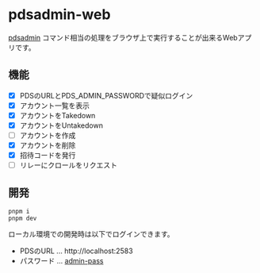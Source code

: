 # pdsadmin-web

[pdsadmin](https://github.com/bluesky-social/pds/tree/main/pdsadmin) コマンド相当の処理をブラウザ上で実行することが出来るWebアプリです。

## 機能

- [x] PDSのURLとPDS_ADMIN_PASSWORDで疑似ログイン
- [x] アカウント一覧を表示
- [x] アカウントをTakedown
- [x] アカウントをUntakedown
- [ ] アカウントを作成
- [x] アカウントを削除
- [x] 招待コードを発行
- [ ] リレーにクロールをリクエスト

## 開発

```
pnpm i
pnpm dev
```

ローカル環境での開発時は以下でログインできます。

- PDSのURL ... http://localhost:2583
- パスワード ... [admin-pass](https://github.com/bluesky-social/atproto/blob/36dbd41551f74052a3f584719a1a7edd86eca201/packages/pds/example.env#L19)
